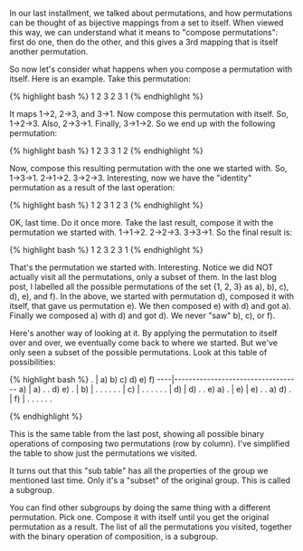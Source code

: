In our last installment, we talked about permutations, and how permutations can be thought of as bijective mappings from a set to itself. When viewed this way, we can understand what it means to "compose permutations": first do one, then do the other, and this gives a 3rd mapping that is itself another permutation.

So now let's consider what happens when you compose a permutation with itself. Here is an example. Take this permutation:

{% highlight bash %}
1 2 3
2 3 1
{% endhighlight %}

It maps 1->2, 2->3, and 3->1. Now compose this permutation with itself. So, 1->2->3. Also, 2->3->1. Finally, 3->1->2. So we end up with the following permutation:

{% highlight bash %}
1 2 3
3 1 2
{% endhighlight %}

Now, compose this resulting permutation with the one we started with. So, 1->3->1. 2->1->2. 3->2->3. Interesting, now we have the "identity" permutation as a result of the last operation:

{% highlight bash %}
1 2 3
1 2 3
{% endhighlight %}

OK, last time. Do it once more. Take the last result, compose it with the permutation we started with. 1->1->2. 2->2->3. 3->3->1. So the final result is:

{% highlight bash %}
1 2 3
2 3 1
{% endhighlight %}

That's the permutation we started with. Interesting. Notice we did NOT actually visit all the permutations, only a subset of them. In the last blog post, I labelled all the possible permutations of the set {1, 2, 3} as a), b), c), d), e), and f). In the above, we started with permutation d), composed it with itself, that gave us permutation e). We then composed e) with d) and got a). Finally we composed a) with d) and got d). We never "saw" b), c), or f).

Here's another way of looking at it. By applying the permutation to itself over and over, we eventually come back to where we started. But we've only seen a subset of the possible permutations. Look at this table of possibilities:

{% highlight bash %}
.   |  a)    b)    c)    d)    e)    f)
----|-----------------------------------
a)  |  a)    .     .     d)    e)    .
    |
b)  |  .     .     .     .     .     . 
    |
c)  |  .     .     .     .     .     . 
    |
d)  |  d)    .     .     e)    a)    . 
    |
e)  |  e)    .     .     a)    d)    . 
    |
f)  |  .     .     .     .     .     . 

{% endhighlight %}

This is the same table from the last post, showing all possible binary operations of composing two permutations (row by column). I've simplified the table to show just the permutations we visited.

It turns out that this "sub table" has all the properties of the group we mentioned last time. Only it's a "subset" of the original group. This is called a subgroup.

You can find other subgroups by doing the same thing with a different permutation. Pick one. Compose it with itself until you get the original permutation as a result. The list of all the permutations you visited, together with the binary operation of composition, is a subgroup.


